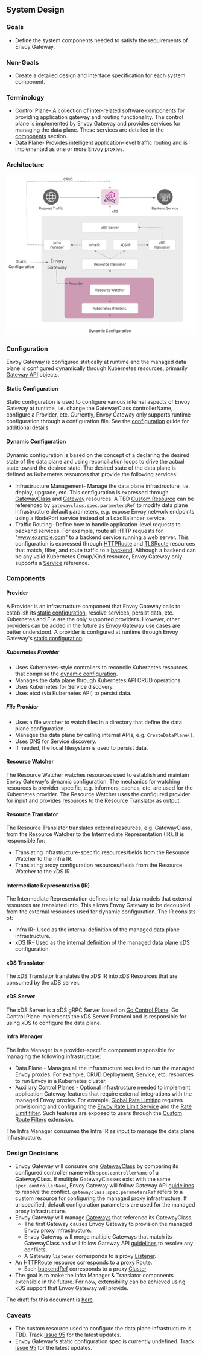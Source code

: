 ## System Design

### Goals
* Define the system components needed to satisfy the requirements of Envoy Gateway.

### Non-Goals
* Create a detailed design and interface specification for each system component.

### Terminology
* Control Plane- A collection of inter-related software components for providing application gateway and routing
  functionality. The control plane is implemented by Envoy Gateway and provides services for managing the data plane.
  These services are detailed in the [components](#components) section.
* Data Plane- Provides intelligent application-level traffic routing and is implemented as one or more Envoy proxies.

### Architecture
![Architecture](../images/architecture.png)

### Configuration
Envoy Gateway is configured statically at runtime and the managed data plane is configured dynamically through
Kubernetes resources, primarily [Gateway API][gw_api] objects.

#### Static Configuration
Static configuration is used to configure various internal aspects of Envoy Gateway at runtime, i.e. change the
GatewayClass controllerName, configure a Provider, etc. Currently, Envoy Gateway only supports runtime configuration
through a configuration file. See the [configuration](../CONFIG.md) guide for additional details.

#### Dynamic Configuration
Dynamic configuration is based on the concept of a declaring the desired state of the data plane and using
reconciliation loops to drive the actual state toward the desired state. The desired state of the data plane is
defined as Kubernetes resources that provide the following services:
* Infrastructure Management- Manage the data plane infrastructure, i.e. deploy, upgrade, etc. This configuration is
  expressed through [GatewayClass][gc] and [Gateway][gw] resources. A TBD [Custom Resource][cr] can be referenced by
  `gatewayclass.spec.parametersRef` to modify data plane infrastructure default parameters,
  e.g. expose Envoy network endpoints using a NodePort service instead of a LoadBalancer service.
* Traffic Routing- Define how to handle application-level requests to backend services. For example, route all HTTP
  requests for "www.example.com" to a backend service running a web server. This configuration is expressed through
  [HTTPRoute][hroute] and [TLSRoute][troute] resources that match, filter, and route traffic to a [backend][be].
  Although a backend can be any valid Kubernetes Group/Kind resource, Envoy Gateway only supports a [Service][svc]
  reference.

### Components

#### Provider
A Provider is an infrastructure component that Envoy Gateway calls to establish its
[static configuration](#static-configuration), resolve services, persist data, etc. Kubernetes and File are the only
supported providers. However, other providers can be added in the future as Envoy Gateway use cases are better
understood. A provider is configured at runtime through Envoy Gateway's [static configuration](#static-configuration).

##### Kubernetes Provider
* Uses Kubernetes-style controllers to reconcile Kubernetes resources that comprise the
  [dynamic configuration](#dynamic-configuration).
* Manages the data plane through Kubernetes API CRUD operations.
* Uses Kubernetes for Service discovery.
* Uses etcd (via Kubernetes API) to persist data.

##### File Provider

* Uses a file watcher to watch files in a directory that define the data plane configuration.
* Manages the data plane by calling internal APIs, e.g. `CreateDataPlane()`.
* Uses DNS for Service discovery.
* If needed, the local filesystem is used to persist data.

#### Resource Watcher
The Resource Watcher watches resources used to establish and maintain Envoy Gateway's dynamic configuration. The
mechanics for watching resources is provider-specific, e.g. informers, caches, etc. are used for the Kubernetes
provider. The Resource Watcher uses the configured provider for input and provides resources to the Resource Translator
as output.

#### Resource Translator
The Resource Translator translates external resources, e.g. GatewayClass, from the Resource Watcher to the Intermediate
Representation (IR). It is responsible for:
* Translating infrastructure-specific resources/fields from the Resource Watcher to the Infra IR.
* Translating proxy configuration resources/fields from the Resource Watcher to the xDS IR.

#### Intermediate Representation (IR)
The Intermediate Representation defines internal data models that external resources are translated into. This allows
Envoy Gateway to be decoupled from the external resources used for dynamic configuration. The IR consists of:
* Infra IR- Used as the internal definition of the managed data plane infrastructure.
* xDS IR- Used as the internal definition of the managed data plane xDS configuration.

#### xDS Translator
The xDS Translator translates the xDS IR into xDS Resources that are consumed by the xDS server.

#### xDS Server
The xDS Server is a xDS gRPC Server based on [Go Control Plane][go_cp]. Go Control Plane implements the xDS Server
Protocol and is responsible for using xDS to configure the data plane.

#### Infra Manager
The Infra Manager is a provider-specific component responsible for managing the following infrastructure:

* Data Plane - Manages all the infrastructure required to run the managed Envoy proxies. For example, CRUD Deployment,
  Service, etc. resources to run Envoy in a Kubernetes cluster.
* Auxiliary Control Planes - Optional infrastructure needed to implement application Gateway features that require
  external integrations with the managed Envoy proxies. For example, [Global Rate Limiting][grl] requires provisioning
  and configuring the [Envoy Rate Limit Service][rls] and the [Rate Limit filter][rlf]. Such features are exposed to
  users through the [Custom Route Filters][crf] extension.

The Infra Manager consumes the Infra IR as input to manage the data plane infrastructure.

### Design Decisions
* Envoy Gateway will consume one [GatewayClass][gc] by comparing its configured controller name with
  `spec.controllerName` of a GatewayClass. If multiple GatewayClasses exist with the same `spec.controllerName`, Envoy
  Gateway will follow Gateway API [guidelines][gwapi_conflicts] to resolve the conflict.
  `gatewayclass.spec.parametersRef` refers to a custom resource for configuring the managed proxy infrastructure. If
  unspecified, default configuration parameters are used for the managed proxy infrastructure.
* Envoy Gateway will manage [Gateways][gw] that reference its GatewayClass.
  * The first Gateway causes Envoy Gateway to provision the managed Envoy proxy infrastructure.
  * Envoy Gateway will merge multiple Gateways that match its GatewayClass and will follow Gateway API
    [guidelines][gwapi_conflicts] to resolve any conflicts.
  * A Gateway `listener` corresponds to a proxy [Listener][listener].
* An [HTTPRoute][hroute] resource corresponds to a proxy [Route][route].
  * Each [backendRef][be_ref] corresponds to a proxy [Cluster][cluster].
* The goal is to make the Infra Manager & Translator components extensible in the future. For now, extensibility can be
  achieved using xDS support that Envoy Gateway will provide.

The draft for this document is [here][draft_design].

### Caveats
* The custom resource used to configure the data plane infrastructure is TBD. Track [issue 95][issue_95] for the latest
  updates.
* Envoy Gateway's static configuration spec is currently undefined. Track [issue 95][issue_95] for the latest updates.

[gw_api]: https://gateway-api.sigs.k8s.io
[gc]: https://gateway-api.sigs.k8s.io/concepts/api-overview/#gatewayclass
[gw]: https://gateway-api.sigs.k8s.io/concepts/api-overview/#gateway
[hroute]: https://gateway-api.sigs.k8s.io/concepts/api-overview/#httproute
[troute]: https://gateway-api.sigs.k8s.io/concepts/api-overview/#tlsroute
[go_cp]: https://github.com/envoyproxy/go-control-plane
[grl]: https://www.envoyproxy.io/docs/envoy/latest/intro/arch_overview/other_features/global_rate_limiting
[rls]: https://github.com/envoyproxy/ratelimit
[rlf]: https://www.envoyproxy.io/docs/envoy/latest/api-v3/extensions/filters/http/ratelimit/v3/rate_limit.proto#envoy-v3-api-msg-extensions-filters-http-ratelimit-v3-ratelimit
[crf]: https://gateway-api.sigs.k8s.io/v1alpha2/api-types/httproute/#filters-optional
[gwapi_conflicts]: https://gateway-api.sigs.k8s.io/concepts/guidelines/#conflicts
[listener]: https://www.envoyproxy.io/docs/envoy/latest/configuration/listeners/listeners#config-listeners
[route]: https://www.envoyproxy.io/docs/envoy/latest/api-v3/config/route/v3/route.proto#config-route-v3-routeconfiguration
[be_ref]: https://gateway-api.sigs.k8s.io/v1alpha2/api-types/httproute/#backendrefs-optional
[cluster]: https://www.envoyproxy.io/docs/envoy/latest/api-v3/config/cluster/v3/cluster.proto#config-cluster-v3-cluster
[draft_design]: https://docs.google.com/document/d/1riyTPPYuvNzIhBdrAX8dpfxTmcobWZDSYTTB5NeybuY/edit
[cr]: https://kubernetes.io/docs/concepts/extend-kubernetes/api-extension/custom-resources/
[be]: https://gateway-api.sigs.k8s.io/v1alpha2/references/spec/#gateway.networking.k8s.io/v1alpha2.BackendObjectReference
[svc]: https://kubernetes.io/docs/concepts/services-networking/service/
[issue_95]: https://github.com/envoyproxy/gateway/pull/95
